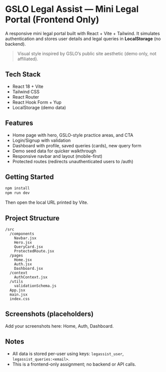 # GSLO Legal Assist — Mini Legal Portal (Frontend Only)

A responsive mini legal portal built with React + Vite + Tailwind. It simulates authentication and stores user details and legal queries in **LocalStorage** (no backend).

> Visual style inspired by GSLO’s public site aesthetic (demo only, not affiliated).

## Tech Stack
- React 18 + Vite
- Tailwind CSS
- React Router
- React Hook Form + Yup
- LocalStorage (demo data)

## Features
- Home page with hero, GSLO-style practice areas, and CTA
- Login/Signup with validation
- Dashboard with profile, saved queries (cards), new query form
- Demo seed data for quicker walkthrough
- Responsive navbar and layout (mobile-first)
- Protected routes (redirects unauthenticated users to /auth)

## Getting Started
```bash
npm install
npm run dev
```
Then open the local URL printed by Vite.

## Project Structure
```
/src
  /components
    Navbar.jsx
    Hero.jsx
    QueryCard.jsx
    ProtectedRoute.jsx
  /pages
    Home.jsx
    Auth.jsx
    Dashboard.jsx
  /context
    AuthContext.jsx
  /utils
    validationSchema.js
  App.jsx
  main.jsx
  index.css
```
## Screenshots (placeholders)
Add your screenshots here: Home, Auth, Dashboard.

## Notes
- All data is stored per-user using keys: `legassist_user`, `legassist_queries:<email>`.
- This is a frontend-only assignment; no backend or API calls.
